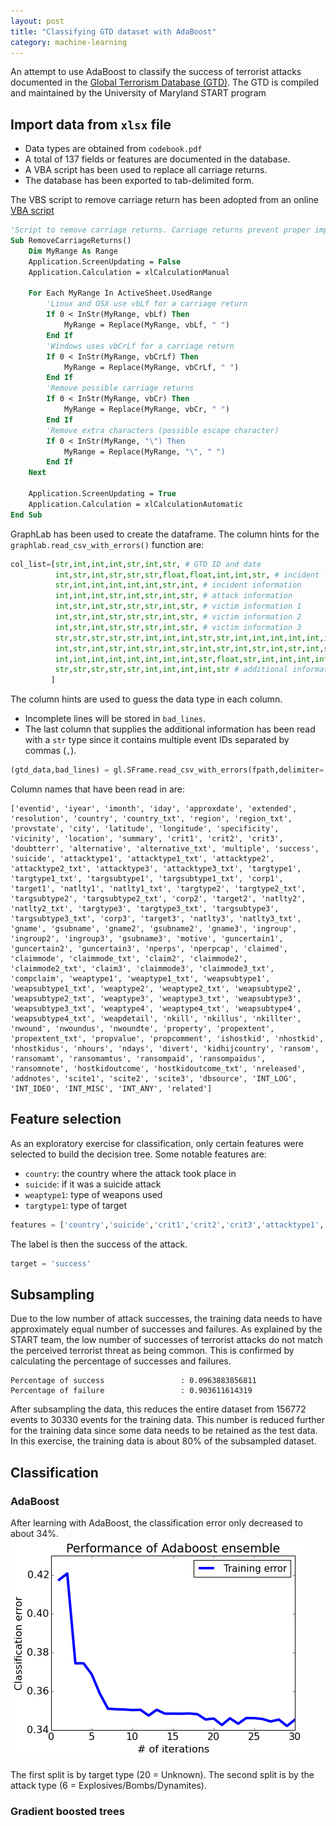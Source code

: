 ```yaml
---
layout: post
title: "Classifying GTD dataset with AdaBoost"
category: machine-learning
---
```


An attempt to use AdaBoost to classify the success of terrorist attacks documented in the [Global Terrorism Database (GTD)](https://www.start.umd.edu/gtd/).  The GTD is compiled and maintained by the University of Maryland START program

## Import data from `xlsx` file
- Data types are obtained from `codebook.pdf`
- A total of 137 fields or features are documented in the database.
- A VBA script has been used to replace all carriage returns.
- The database has been exported to tab-delimited form.

The VBS script to remove carriage return has been adopted from an online [VBA script](https://www.ablebits.com/office-addins-blog/2013/12/03/remove-carriage-returns-excel/)
```vb
'Script to remove carriage returns. Carriage returns prevent proper import
Sub RemoveCarriageReturns()
    Dim MyRange As Range
    Application.ScreenUpdating = False
    Application.Calculation = xlCalculationManual

    For Each MyRange In ActiveSheet.UsedRange
        'Linux and OSX use vbLf for a carriage return
        If 0 < InStr(MyRange, vbLf) Then
            MyRange = Replace(MyRange, vbLf, " ")
        End If
        'Windows uses vbCrLf for a carriage return
        If 0 < InStr(MyRange, vbCrLf) Then
            MyRange = Replace(MyRange, vbCrLf, " ")
        End If
        'Remove possible carriage returns
        If 0 < InStr(MyRange, vbCr) Then
            MyRange = Replace(MyRange, vbCr, " ")
        End If
        'Remove extra characters (possible escape character)
        If 0 < InStr(MyRange, "\") Then
            MyRange = Replace(MyRange, "\", " ")
        End If
    Next

    Application.ScreenUpdating = True
    Application.Calculation = xlCalculationAutomatic
End Sub
```

GraphLab has been used to create the dataframe. The column hints for the `graphlab.read_csv_with_errors()` function are:
```python
col_list=[str,int,int,int,str,int,str, # GTD ID and date
          int,str,int,str,str,str,float,float,int,int,str, # incident location
          str,int,int,int,int,int,str,int, # incident information
          int,int,int,str,int,str,int,str, # attack information
          int,str,int,str,str,str,int,str, # victim information 1
          int,str,int,str,str,str,int,str, # victim information 2
          int,str,int,str,str,str,int,str, # victim information 3
          str,str,str,str,str,int,int,int,str,str,int,int,int,int,int,int,int,str,int,int,str,int,int,str,int, # perpetrator information
          int,str,int,str,int,str,int,str,int,str,int,str,int,str,int,str,str, # weapon information
          int,int,int,int,int,int,int,int,str,float,str,int,int,int,int,int,str,str,str,float,float,float,float,str,int,str,int, # casualties and consequences
          str,str,str,str,str,int,int,int,int,str # additional information
         ]
```

The column hints are used to guess the data type in each column.
- Incomplete lines will be stored in `bad_lines`.
- The last column that supplies the additional information has been read with a `str` type since it contains multiple event IDs separated by commas (`,`).
```python
(gtd_data,bad_lines) = gl.SFrame.read_csv_with_errors(fpath,delimiter='\t', verbose=False,column_type_hints=col_list)
```

Column names that have been read in are:
```
['eventid', 'iyear', 'imonth', 'iday', 'approxdate', 'extended', 'resolution', 'country', 'country_txt', 'region', 'region_txt', 'provstate', 'city', 'latitude', 'longitude', 'specificity', 'vicinity', 'location', 'summary', 'crit1', 'crit2', 'crit3', 'doubtterr', 'alternative', 'alternative_txt', 'multiple', 'success', 'suicide', 'attacktype1', 'attacktype1_txt', 'attacktype2', 'attacktype2_txt', 'attacktype3', 'attacktype3_txt', 'targtype1', 'targtype1_txt', 'targsubtype1', 'targsubtype1_txt', 'corp1', 'target1', 'natlty1', 'natlty1_txt', 'targtype2', 'targtype2_txt', 'targsubtype2', 'targsubtype2_txt', 'corp2', 'target2', 'natlty2', 'natlty2_txt', 'targtype3', 'targtype3_txt', 'targsubtype3', 'targsubtype3_txt', 'corp3', 'target3', 'natlty3', 'natlty3_txt', 'gname', 'gsubname', 'gname2', 'gsubname2', 'gname3', 'ingroup', 'ingroup2', 'ingroup3', 'gsubname3', 'motive', 'guncertain1', 'guncertain2', 'guncertain3', 'nperps', 'nperpcap', 'claimed', 'claimmode', 'claimmode_txt', 'claim2', 'claimmode2', 'claimmode2_txt', 'claim3', 'claimmode3', 'claimmode3_txt', 'compclaim', 'weaptype1', 'weaptype1_txt', 'weapsubtype1', 'weapsubtype1_txt', 'weaptype2', 'weaptype2_txt', 'weapsubtype2', 'weapsubtype2_txt', 'weaptype3', 'weaptype3_txt', 'weapsubtype3', 'weapsubtype3_txt', 'weaptype4', 'weaptype4_txt', 'weapsubtype4', 'weapsubtype4_txt', 'weapdetail', 'nkill', 'nkillus', 'nkillter', 'nwound', 'nwoundus', 'nwoundte', 'property', 'propextent', 'propextent_txt', 'propvalue', 'propcomment', 'ishostkid', 'nhostkid', 'nhostkidus', 'nhours', 'ndays', 'divert', 'kidhijcountry', 'ransom', 'ransomamt', 'ransomamtus', 'ransompaid', 'ransompaidus', 'ransomnote', 'hostkidoutcome', 'hostkidoutcome_txt', 'nreleased', 'addnotes', 'scite1', 'scite2', 'scite3', 'dbsource', 'INT_LOG', 'INT_IDEO', 'INT_MISC', 'INT_ANY', 'related']
```

## Feature selection
As an exploratory exercise for classification, only certain features were selected to build the decision tree.  Some notable features are:
- `country`: the country where the attack took place in
- `suicide`: if it was a suicide attack
- `weaptype1`: type of weapons used
- `targtype1`: type of target

```python
features = ['country','suicide','crit1','crit2','crit3','attacktype1','weaptype1','targtype1']
```

The label is then the success of the attack.
```python
target = 'success'
```

## Subsampling
Due to the low number of attack successes, the training data needs to have approximately equal number of successes and failures.  As explained by the START team, the low number of successes of terrorist attacks do not match the perceived terrorist threat as being common.  This is confirmed by calculating the percentage of successes and failures.
```
Percentage of success                 : 0.0963883856811
Percentage of failure                 : 0.903611614319
```

After subsampling the data, this reduces the entire dataset from 156772 events to 30330 events for the training data.  This number is reduced further for the training data since some data needs to be retained as the test data.  In this exercise, the training data is about 80% of the subsampled dataset.

## Classification

### AdaBoost
After learning with AdaBoost, the classification error only decreased to about 34%.
![](/assets/adaboost_classification_error.png)

The first split is by target type (20 = Unknown). The second split is by the attack type (6 = Explosives/Bombs/Dynamites).

### Gradient boosted trees
